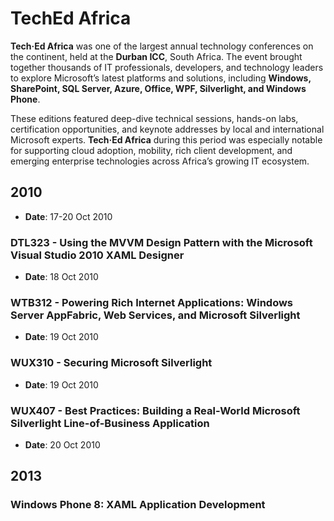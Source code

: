 # TechEd Africa

**Tech·Ed Africa** was one of the largest annual technology conferences on the continent, held at the **Durban ICC**, South Africa. The event brought together thousands of IT professionals, developers, and technology leaders to explore Microsoft’s latest platforms and solutions, including **Windows, SharePoint, SQL Server, Azure, Office, WPF, Silverlight, and Windows Phone**.

These editions featured deep-dive technical sessions, hands-on labs, certification opportunities, and keynote addresses by local and international Microsoft experts. **Tech·Ed Africa** during this period was especially notable for supporting cloud adoption, mobility, rich client development, and emerging enterprise technologies across Africa’s growing IT ecosystem.

## 2010

- **Date**: 17-20 Oct 2010

### DTL323 - Using the MVVM Design Pattern with the Microsoft Visual Studio 2010 XAML Designer

- **Date**: 18 Oct 2010

### WTB312 - Powering Rich Internet Applications: Windows Server AppFabric, Web Services, and Microsoft Silverlight

- **Date**: 19 Oct 2010

### WUX310 - Securing Microsoft Silverlight

- **Date**: 19 Oct 2010

### WUX407 - Best Practices: Building a Real-World Microsoft Silverlight Line-of-Business Application

- **Date**: 20 Oct 2010
	
## 2013

### Windows Phone 8: XAML Application Development


